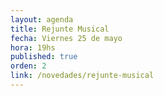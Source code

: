 ```yaml
---
layout: agenda
title: Rejunte Musical
fecha: Viernes 25 de mayo
hora: 19hs
published: true
orden: 2
link: /novedades/rejunte-musical
---
```

